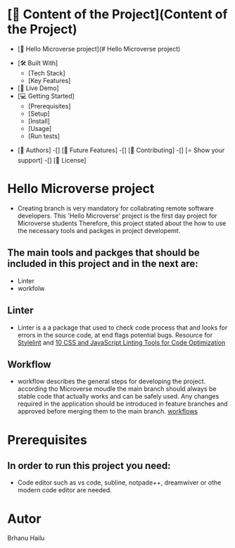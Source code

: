 
# [📗 Content of the Project](Content of the Project)
- [📖 Hello Microverse project](# Hello Microverse project)
* [🛠 Built With]
  * [Tech Stack]
  * [Key Features]
* [🚀 Live Demo]
* [💻 Getting Started]
  * [Prerequisites]
  * [Setup]
  * [Install]
  * [Usage]
  * [Run tests]
- [👥 Authors]
-[] [🔭 Future Features]
-[] [🤝 Contributing]
-[] [⭐️ Show your support]
-[] [📝 License]

# Hello Microverse project
* Creating branch is very mandatory for collabrating remote software developers. 
This 'Hello Microverse' project is the first day project for Microverse students
Therefore, this project stated about the how to use the necessary tools and packges in project developemt.
## The main tools and packges that should be included in this project and in the next are:
* Linter 
* workfolw
## Linter
* Linter is a a package that used to check code process that and looks for errors in the source code, at end flags potential bugs.
Resource for [Stylelint](https://stylelint.io/) and [10 CSS and JavaScript Linting Tools for Code Optimization](https://www.hongkiat.com/blog/code-optimization-css-js-linting-tools/)
## Workflow
* workflow describes the general steps for developing the project. according tho Microverse moudle the main branch should always be stable code that actually works and can be safely used. Any changes required in the application should be introduced in feature branches and approved before merging them to the main branch.
[workflows](https://github.com/microverseinc/curriculum-transversal-skills/blob/main/git-github/articles/github_flow.md)
# Prerequisites
## In order to run this project you need:
* Code editor such as vs code, subline, notpade++, dreamwiver or othe modern code editor are needed. 


# Autor
Brhanu Hailu

